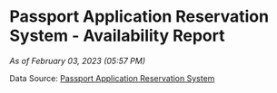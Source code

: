 # Passport Application Reservation System - Availability Report

*As of February 03, 2023 (05:57 PM)*

Data Source: [Passport Application Reservation System](https://eservices.immigration.gov.lk:8443/appointment/pages/reservationApplication.xhtml)